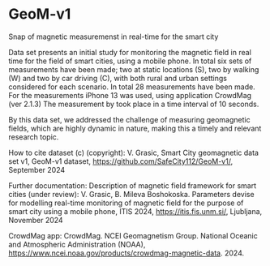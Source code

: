 # GeoM-v1
Snap of magnetic measuremenst in real-time for the smart city 

Data set presents an initial study for monitoring the magnetic field in real time for the field of smart cities, using a mobile phone. In total six sets of measurements have been made; two at static locations (S), two by walking (W) and two by car driving (C), with both rural and urban settings considered for each scenario. In total 28 measurements have been made. For the measurements iPhone 13 was used, using application CrowdMag (ver 2.1.3) The measurement by took place in a time interval of 10 seconds. 

By this data set, we addressed the challenge of measuring geomagnetic fields, which are highly dynamic in nature, making this a timely and relevant research topic. 

How to cite dataset (c) (copyright):
V. Grasic, Smart City geomagnetic data set v1, GeoM-v1 dataset, https://github.com/SafeCity112/GeoM-v1/, September 2024

Further documentation:
Description of magnetic field framework for smart cities (under review):
V. Grasic, B. Mileva Boshokoska. Parameters devise for modelling real-time monitoring of magnetic field for the purpose of smart city using a mobile phone, ITIS 2024, https://itis.fis.unm.si/, Ljubljana, November 2024

CrowdMag app:
CrowdMag. NCEI Geomagnetism Group. National Oceanic and Atmospheric Administration (NOAA), https://www.ncei.noaa.gov/products/crowdmag-magnetic-data. 2024. 

